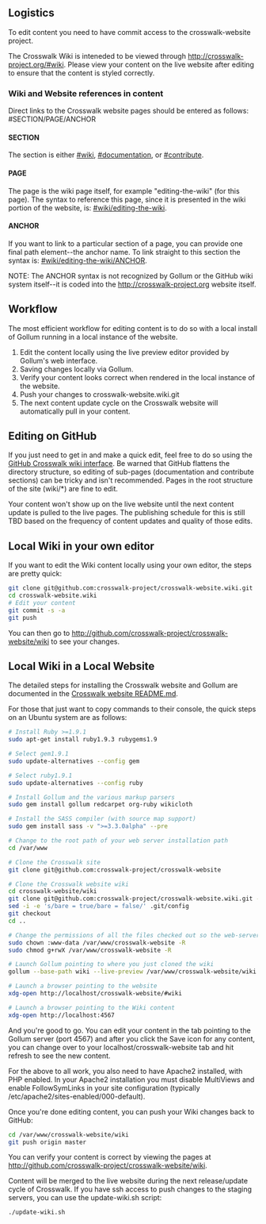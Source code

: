## Logistics
To edit content you need to have commit access to the crosswalk-website project.

The Crosswalk Wiki is inteneded to be viewed through 
http://crosswalk-project.org/#wiki. Please view your content on the live website after editing to ensure that the content is styled correctly.

### Wiki and Website references in content

Direct links to the Crosswalk website pages should be entered as follows: #SECTION/PAGE/ANCHOR

#### SECTION
The section is either [#wiki](#wiki), [#documentation](#documentation), or [#contribute](#contribute).

#### PAGE
The page is the wiki page itself, for example "editing-the-wiki" (for this page). The syntax to reference this page, 
since it is presented in the wiki portion of the website, is: [#wiki/editing-the-wiki](#wiki/editing-the-wiki).

#### ANCHOR
If you want to link to a particular section of a page, you can provide one final path element--the anchor name. To 
link straight to this section the syntax is: [#wiki/editing-the-wiki/ANCHOR](#wiki/editing-the-wiki/ANCHOR).

NOTE: The ANCHOR syntax is not recognized by Gollum or the GitHub wiki system itself--it is coded into the 
http://crosswalk-project.org website itself.

## Workflow
The most efficient workflow for editing content is to do so with a local install of Gollum running in a local instance of the website.

1. Edit the content locally using the live preview editor provided by Gollum's web interface.
1. Saving changes locally via Gollum. 
1. Verify your content looks correct when rendered in the local instance of the website. 
1. Push your changes to crosswalk-website.wiki.git
1. The next content update cycle on the Crosswalk website will automatically pull in your content. 

## Editing on GitHub
If you just need to get in and make a quick edit, feel free to do so using the [GitHub Crosswalk wiki 
interface](http://github.com/crosswalk-project/crosswalk-website/wiki). Be warned that GitHub flattens the directory 
structure, so editing of sub-pages (documentation and contribute sections) can be tricky and isn't recommended. Pages 
in the root structure of the site (wiki/*) are fine to edit.

Your content won't show up on the live website until the next content update is pulled to the live pages. The 
publishing schedule for this is still TBD based on the frequency of content updates and quality of those edits.

## Local Wiki in your own editor
If you want to edit the Wiki content locally using your own editor, the steps are pretty quick:
```sh
git clone git@github.com:crosswalk-project/crosswalk-website.wiki.git
cd crosswalk-website.wiki
# Edit your content
git commit -s -a
git push
```
You can then go to http://github.com/crosswalk-project/crosswalk-website/wiki to see your changes.

## Local Wiki in a Local Website
The detailed steps for installing the Crosswalk website and Gollum are documented in the [Crosswalk website README.md](https://github.com/crosswalk-project/crosswalk-website/blob/master/README.md). 

For those that just want to copy commands to their console, the quick steps on an Ubuntu system are as follows:
```sh
# Install Ruby >=1.9.1
sudo apt-get install ruby1.9.3 rubygems1.9

# Select gem1.9.1
sudo update-alternatives --config gem

# Select ruby1.9.1
sudo update-alternatives --config ruby

# Install Gollum and the various markup parsers
sudo gem install gollum redcarpet org-ruby wikicloth

# Install the SASS compiler (with source map support)
sudo gem install sass -v ">=3.3.0alpha" --pre

# Change to the root path of your web server installation path
cd /var/www

# Clone the Crosswalk site
git clone git@github.com:crosswalk-project/crosswalk-website

# Clone the Crosswalk website wiki
cd crosswalk-website/wiki
git clone git@github.com:crosswalk-project/crosswalk-website.wiki.git --bare .git
sed -i -e 's/bare = true/bare = false/' .git/config
git checkout
cd ..

# Change the permissions of all the files checked out so the web-server software can edit it
sudo chown :www-data /var/www/crosswalk-website -R
sudo chmod g+rwX /var/www/crosswalk-website -R

# Launch Gollum pointing to where you just cloned the wiki
gollum --base-path wiki --live-preview /var/www/crosswalk-website/wiki &

# Launch a browser pointing to the website
xdg-open http://localhost/crosswalk-website/#wiki

# Launch a browser pointing to the Wiki content
xdg-open http://localhost:4567
```
And you're good to go. You can edit your content in the tab pointing to the Gollum server (port 4567) and after you click the Save icon for any content, you can change over to your localhost/crosswalk-website tab and hit refresh to see the new content.


For the above to all work, you also need to have Apache2 installed, with PHP enabled. In your Apache2 installation you 
must disable MultiViews and enable FollowSymLinks in your site configuration (typically /etc/apache2/sites-enabled/000-default).


Once you're done editing content, you can push your Wiki changes back to GitHub:

```sh
cd /var/www/crosswalk-website/wiki
git push origin master
```
You can verify your content is correct by viewing the pages at http://github.com/crosswalk-project/crosswalk-website/wiki.


Content will be merged to the live website during the next release/update cycle of Crosswalk. If you have ssh access to push changes 
to the staging servers, you can use the update-wiki.sh script:
```sh
./update-wiki.sh
```

